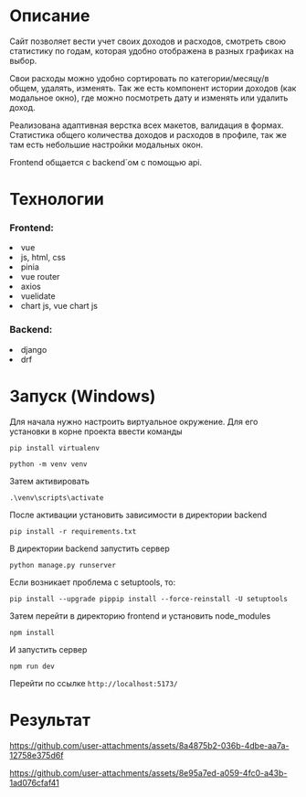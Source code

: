 # Описание 
<p>Сайт позволяет вести учет своих доходов и расходов, смотреть свою статистику по годам, которая удобно отображена в разных графиках на выбор.<p/> 
<p>Свои расходы можно удобно сортировать по категории/месяцу/в общем, удалять, изменять. Так же есть компонент истории доходов (как модальное окно), где можно посмотреть дату и изменять или удалить доход.<p/> 
<p>Реализована адаптивная верстка всех макетов, валидация в формах. Статистика общего количества доходов и расходов в профиле, так же там есть небольшие настройки модальных окон.<p/> 
<p>Frontend общается с backend`ом с помощью api.<p/>


# Технологии
<h3>Frontend:</h3>
<li>vue 
<li>js, html, css
<li>pinia
<li>vue router
<li>axios
<li>vuelidate
<li>chart js, vue chart js
  
<h3>Backend:</h3>
<li>django 
<li>drf

# Запуск (Windows)
Для начала нужно настроить виртуальное окружение. Для его установки в корне проекта ввести команды
```
pip install virtualenv
```
```
python -m venv venv
```
Затем активировать
```
.\venv\scripts\activate   
```
После активации установить зависимости в директории backend
```
pip install -r requirements.txt
```
В директории backend запустить сервер
```
python manage.py runserver
```
Если возникает проблема с setuptools, то:
```
pip install --upgrade pippip install --force-reinstall -U setuptools
```
Затем перейти в директорию frontend и установить node_modules
```
npm install
```
И запустить сервер
```
npm run dev
```
Перейти по ссылке `http://localhost:5173/`
# Результат



https://github.com/user-attachments/assets/8a4875b2-036b-4dbe-aa7a-12758e375d6f


https://github.com/user-attachments/assets/8e95a7ed-a059-4fc0-a43b-1ad076cfaf41


